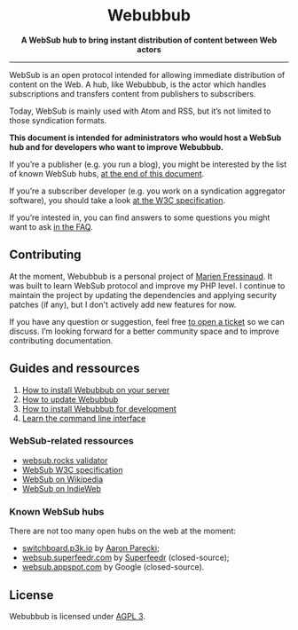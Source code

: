 <h1 align="center">Webubbub</h1>

<p align="center">
    <strong>A WebSub hub to bring instant distribution of content between Web actors</strong>
</p>

---

WebSub is an open protocol intended for allowing immediate distribution of
content on the Web. A hub, like Webubbub, is the actor which handles
subscriptions and transfers content from publishers to subscribers.

Today, WebSub is mainly used with Atom and <abbr>RSS</abbr>, but it’s not
limited to those syndication formats.

**This document is intended for administrators who would host a WebSub hub and
for developers who want to improve Webubbub.**

If you’re a publisher (e.g. you run a blog), you might be interested by the
list of known WebSub hubs, [at the end of this document](#known-websub-hubs).

If you’re a subscriber developer (e.g. you work on a syndication aggregator
software), you should take a look [at the <abbr>W3C</abbr> specification](https://www.w3.org/TR/websub/).

If you’re intested in, you can find answers to some questions you might want to
ask [in the <abbr>FAQ</abbr>](docs/faq.md).

## Contributing

At the moment, Webubbub is a personal project of [Marien Fressinaud](https://marienfressinaud.fr/).
It was built to learn WebSub protocol and improve my PHP level.
I continue to maintain the project by updating the dependencies and applying security patches (if any), but I don't actively add new features for now.

If you have any question or suggestion, feel free [to open a ticket](https://github.com/flusio/Webubbub/issues/new) so we can discuss.
I’m looking forward for a better community space and to improve contributing documentation.

## Guides and ressources

1. [How to install Webubbub on your server](docs/production-install.md)
2. [How to update Webubbub](docs/production-update.md)
3. [How to install Webubbub for development](docs/development-install.md)
4. [Learn the command line interface](docs/cli.md)

### WebSub-related ressources

- [websub.rocks validator](https://websub.rocks/)
- [WebSub W3C specification](https://www.w3.org/TR/websub/)
- [WebSub on Wikipedia](https://en.wikipedia.org/wiki/WebSub)
- [WebSub on IndieWeb](https://indieweb.org/WebSub)

### Known WebSub hubs

There are not too many open hubs on the web at the moment:

- [switchboard.p3k.io](https://switchboard.p3k.io/) by [Aaron Parecki](https://aaronparecki.com/);
- [websub.superfeedr.com](https://websub.superfeedr.com/) by [Superfeedr](https://superfeedr.com/) (closed-source);
- [websub.appspot.com](https://websub.appspot.com/) by Google (closed-source).

## License

Webubbub is licensed under [AGPL 3](./LICENSE.txt).
